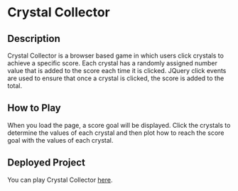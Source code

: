 # Crystal Collector

## Description
Crystal Collector is a browser based game in which users click crystals to achieve a specific score. Each crystal has a randomly assigned number value that is added to the score each time it is clicked. JQuery click events are used to ensure that once a crystal is clicked, the score is added to the total.

## How to Play
When you load the page, a score goal will be displayed. Click the crystals to determine the values of each crystal and then plot how to reach the score goal with the values of each crystal.

## Deployed Project
You can play Crystal Collector [here](https://alecfharris.github.io/crystals-collector/).
